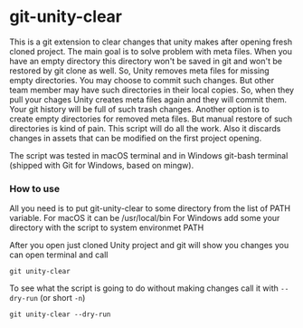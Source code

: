 # git-unity-clear

This is a git extension to clear changes that unity makes after opening fresh cloned project. The main goal is to solve problem with meta files. When you have an empty directory this directory won't be saved in git and won't be restored by git clone as well. So, Unity removes meta files for missing empty directories. You may choose to commit such changes. But other team member may have such directories in their local copies. So, when they pull your chages Unity creates meta files again and they will commit them. Your git history will be full of such trash changes. Another option is to create empty directories for removed meta files. But manual restore of such directories is kind of pain. This script will do all the work. Also it discards changes in assets that can be modified on the first project opening.

The script was tested in macOS terminal and in Windows git-bash terminal (shipped with Git for Windows, based on mingw).

### How to use

All you need is to put git-unity-clear to some directory from the list of PATH variable.
For macOS it can be /usr/local/bin
For Windows add some your directory with the script to system environmet PATH

After you open just cloned Unity project and git will show you changes you can open terminal and call
```
git unity-clear
```

To see what the script is going to do without making changes call it with ```--dry-run``` (or short ```-n```)
```
git unity-clear --dry-run
```
